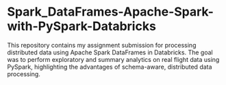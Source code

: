 # Spark_DataFrames-Apache-Spark-with-PySpark-Databricks
This repository contains my assignment submission for processing distributed data using Apache Spark DataFrames in Databricks. The goal was to perform exploratory and summary analytics on real flight data using PySpark, highlighting the advantages of schema-aware, distributed data processing.
